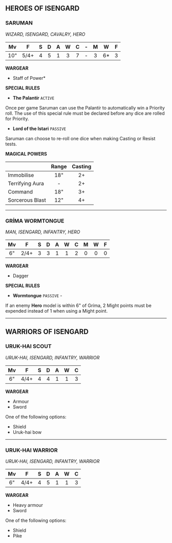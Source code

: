 ## HEROES OF ISENGARD

<div class="unitCard" markdown>

### SARUMAN
*WIZARD, ISENGARD, CAVALRY, HERO*

| Mv | F | S | D | A | W | C | -|M | W | F |
|:---:|:--:|:-:|:-:|:-:|:-:|:-:|:-:|:-:|:-:|:-:|
| 10" | 5/4+ | 4 | 5 | 1 | 3 | 7 | -|3 | 6* | 3 |

**WARGEAR**

* Staff of Power*

**SPECIAL RULES**

* **The Palantír** `ACTIVE` 

Once per game Saruman can use the Palantír to automatically win a Priority roll. The use of this special rule must be declared before any dice are rolled for Priority.

* **Lord of the Istari** `PASSIVE` 

Saruman can choose to re-roll one dice when making Casting or Resist tests.

**MAGICAL POWERS**

| | Range | Casting |
|----------------|:-----:|:-------:|
| Immobilise   | 18"  | 2+   |
| Terrifying Aura| -   | 2+   |
| Command    | 18"  | 3+   |
| Sorcerous Blast| 12"  | 4+   |

</div>

---

<div class="unitCard" markdown>

### GRÍMA WORMTONGUE
*MAN, ISENGARD, INFANTRY, HERO*

| Mv | F | S | D | A | W | C | M | W | F |
|:--:|:--:|:-:|:-:|:-:|:-:|:-:|:-:|:-:|:-:|
| 6" | 2/4+ | 3 | 3 | 1 | 1 | 2 | 0 | 0 | 0 |

**WARGEAR**

* Dagger

**SPECIAL RULES**

* **Wormtongue** `PASSIVE` - 

If an enemy **Hero** model is within 6" of Gríma, 2 Might points must be expended instead of 1 when using a Might point.

</div>

---

## WARRIORS OF ISENGARD

<div class="unitCard" markdown>

### URUK-HAI SCOUT
*URUK-HAI, ISENGARD, INFANTRY, WARRIOR*

| Mv | F | S | D | A | W | C |
|:--:|:--:|:-:|:-:|:-:|:-:|:-:|
| 6" | 4/4+ | 4 | 4 | 1 | 1 | 3 |

**WARGEAR**

* Armour
* Sword

One of the following options:

* Shield
* Uruk-hai bow

</div>

---

<div class="unitCard" markdown>

### URUK-HAI WARRIOR
*URUK-HAI, ISENGARD, INFANTRY, WARRIOR*

| Mv | F | S | D | A | W | C |
|:--:|:--:|:-:|:-:|:-:|:-:|:-:|
| 6" | 4/4+ | 4 | 5 | 1 | 1 | 3 |

**WARGEAR**

* Heavy armour
* Sword

One of the following options:

* Shield
* Pike

</div>
